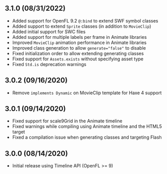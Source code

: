 3.1.0 (08/31/2022)
------------------

* Added support for OpenFL 9.2 `@:bind` to extend SWF symbol classes
* Added support to extend `Sprite` classes (in addition to `MovieClip`)
* Added initial support for SWC files
* Added support for multiple labels per frame in Animate libraries
* Improved `MovieClip` animation performance in Animate libraries
* Improved class generation to allow `generate="false"` to disable
* Fixed initialization order to allow extending generating classes
* Fixed support for `Assets.exists` without specifying asset type
* Fixed `Std.is` deprecation warnings


3.0.2 (09/16/2020)
------------------

* Remove `implements Dynamic` on MovieClip template for Haxe 4 support


3.0.1 (09/14/2020)
------------------

* Fixed support for scale9Grid in the Animate timeline
* Fixed warnings while compiling using Animate timeline and the HTML5 target
* Fixed a compilation issue when generating classes and targeting Flash


3.0.0 (08/14/2020)
------------------

* Initial release using Timeline API (OpenFL >= 9)